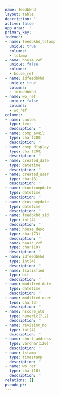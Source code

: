 ```yaml
---
name: feedbkhd
layout: table
description: ''
active: false
app_area: ''
primary_key: 
indexes:
- name: feedbkhd_tstamp
  unique: true
  columns:
  - tstamp
- name: house_ref
  unique: false
  columns:
  - house_ref
- name: idfeedbkhd
  unique: true
  columns:
  - idfeedbkhd
- name: wo_ref
  unique: false
  columns:
  - wo_ref
columns:
- name: cnotes
  type: text
  description: ''
- name: comp_avail
  type: char(200)
  description: ''
- name: comp_display
  type: char(200)
  description: ''
- name: created_date
  type: datetime
  description: ''
- name: created_user
  type: char(3)
  description: ''
- name: dcontcompdate
  type: datetime
  description: ''
- name: dcuscompdate
  type: datetime
  description: ''
- name: feedbkhd_sid
  type: int(4)
  description: ''
- name: house_desc
  type: char(73)
  description: ''
- name: house_ref
  type: char(10)
  description: ''
- name: idfeedbkhd
  type: int(4)
  description: ''
- name: lsatisfied
  type: bit
  description: ''
- name: modified_date
  type: datetime
  description: ''
- name: modified_user
  type: char(3)
  description: ''
- name: nscore_wtd
  type: numeric(7,2)
  description: ''
- name: revision_no
  type: int(4)
  description: ''
- name: short_address
  type: varchar(120)
  description: ''
- name: tstamp
  type: timestamp
  description: ''
- name: wo_ref
  type: char(10)
  description: ''
relations: []
pseudo_pk: 
---
```


